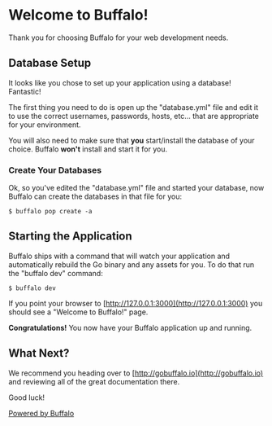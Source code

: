 # Welcome to Buffalo!

Thank you for choosing Buffalo for your web development needs.

## Database Setup

It looks like you chose to set up your application using a database! Fantastic!

The first thing you need to do is open up the "database.yml" file and edit it to use the correct usernames, passwords, hosts, etc... that are appropriate for your environment.

You will also need to make sure that **you** start/install the database of your choice. Buffalo **won't** install and start it for you.

### Create Your Databases

Ok, so you've edited the "database.yml" file and started your database, now Buffalo can create the databases in that file for you:

	$ buffalo pop create -a

## Starting the Application

Buffalo ships with a command that will watch your application and automatically rebuild the Go binary and any assets for you. To do that run the "buffalo dev" command:

	$ buffalo dev

If you point your browser to [http://127.0.0.1:3000](http://127.0.0.1:3000) you should see a "Welcome to Buffalo!" page.

**Congratulations!** You now have your Buffalo application up and running.

## What Next?

We recommend you heading over to [http://gobuffalo.io](http://gobuffalo.io) and reviewing all of the great documentation there.

Good luck!

[Powered by Buffalo](http://gobuffalo.io)
